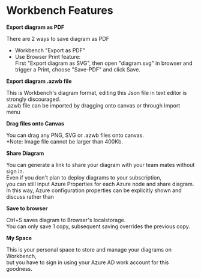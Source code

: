 # Workbench Features

**Export diagram as PDF**  

There are 2 ways to save diagram as PDF
* Workbench "Export as PDF"
* Use Browser Print feature:  
  First "Export diagram as SVG", then open "diagram.svg" in browser and trigger a Print,
  choose "Save-PDF" and click Save.  

**Export diagram .azwb file**  

This is Workbench's diagram format, editing this Json file in text editor is strongly discouraged.  
.azwb file can be imported by dragging onto canvas or through Import menu

**Drag files onto Canvas**  

 You can drag any PNG, SVG or .azwb files onto canvas.  
*Note: Image file cannot be larger than 400Kb.

**Share Diagram**  

You can generate a link to share your diagram with your team mates without sign in.  
Even if you don't plan to deploy diagrams to your subscription,  
you can still input Azure Properties for each Azure node and share diagram.  
In this way, Azure configuration properties can be explicitly shown and discuss rather than  

**Save to browser**  

Ctrl+S saves diagram to Browser's localstorage.  
You can only save 1 copy, subsequent saving overrides the previous copy.                
     
**My Space**  

This is your personal space to store and manage your diagrams on Workbench,  
but you have to sign in using your Azure AD work account for this goodness.

